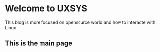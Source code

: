 # Welcome to UXSYS 

This blog is more focused on opensource world and how to interacte with Linux 

## This is the main page 

